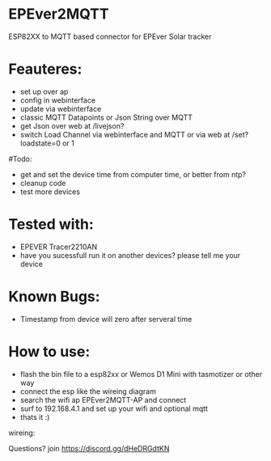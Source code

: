 # EPEver2MQTT
ESP82XX to MQTT based connector for EPEver Solar tracker

# Feauteres:
- set up over ap
- config in webinterface
- update via webinterface
- classic MQTT Datapoints or Json String over MQTT
- get Json over web at /livejson?
- switch Load Channel via webinterface and MQTT or via web at /set?loadstate=0 or 1

#Todo:
- get and set the device time from computer time, or better from ntp?
- cleanup code
- test more devices

# Tested with:
- EPEVER Tracer2210AN
- have you sucessfull run it on another devices? please tell me your device

# Known Bugs:
- Timestamp from device will zero after serveral time

# How to use:
- flash the bin file to a esp82xx or Wemos D1 Mini with tasmotizer or other way
- connect the esp like the wireing diagram
- search the wifi ap EPEver2MQTT-AP and connect
- surf to 192.168.4.1 and set up your wifi and optional mqtt
- thats it :)

wireing:


Questions? join https://discord.gg/dHeDRGdtKN
